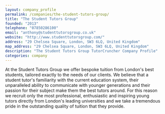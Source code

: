 ```yaml
---
layout: company_profile
permalink: /companies/the-student-tutors-group/
title: "The Student Tutors Group"
founded: "2013"
telephone: "07850286100"
email: "anthony@studenttutorsgroup.co.uk"
website: "http://www.studenttutorsgroup.com/"
address: "29 Chelsea Square, London, SW3 6LQ, United Kingdom"
map_address: "29 Chelsea Square, London, SW3 6LQ, United Kingdom"
description: "The Student Tutors Group TutorCruncher Company Profile"
categories: company
---
```

At the Student Tutors Group we offer bespoke tuition from London's best students, tailored exactly to the needs of our clients. We believe that a student tutor's familiarity with the current education system, their unparalleled ability to communicate with younger generations and their passion for their subject make them the best tutors around. For this reason we recruit only the most professional, enthusiastic and inspiring young tutors directly from London's leading universities and we take a tremendous pride in the outstanding quality of tuition that they provide. 